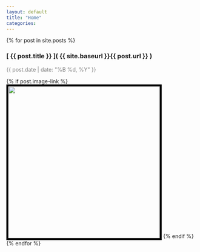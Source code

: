 ```yaml
---
layout: default
title: "Home"
categories: 
---
```


{% for post in site.posts %}
### [ {{ post.title }} ]( {{ site.baseurl }}{{ post.url }} )
<p style="color:grey">{{ post.date | date: "%B %d, %Y" }} </p>
{% if post.image-link %}
<img width="400px" src="images/{{ post.image-link }}" style="border: 5px solid black" />
{% endif %}
{% endfor %}



